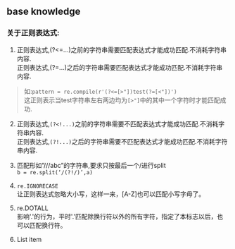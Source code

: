﻿**base knowledge**
-------------
### 关于正则表达式:

 1. 正则表达式,(?<=...)之前的字符串需要匹配表达式才能成功匹配.不消耗字符串内容.<br>
正则表达式,(?=...)之后的字符串需要匹配表达式才能成功匹配.不消耗字符串内容.
>如:`pattern = re.compile(r'(?<=[>"])test(?=[<"])')`<br>
这正则表示当test字符串左右两边均为`[>"]`中的其中一个字符时才能匹配成功.

 2. 正则表达式,`(?<!...)`之前的字符串需要不匹配表达式才能成功匹配.不消耗字符串内容.<br>
正则表达式,`(?!...)`之后的字符串需要不匹配表达式才能成功匹配.不消耗字符串内容.

 3. 匹配形如”///abc”的字符串,要求只按最后一个/进行split<br>
    `b = re.split(‘/(?!/)’,a)`

 4. `re.IGNORECASE`<br>
让正则表达式忽略大小写，这样一来，[A-Z]也可以匹配小写字母了。
 5. re.DOTALL<br>
影响'.'的行为，平时'.'匹配除换行符以外的所有字符，指定了本标志以后，也可以匹配换行符。

 5. List item
